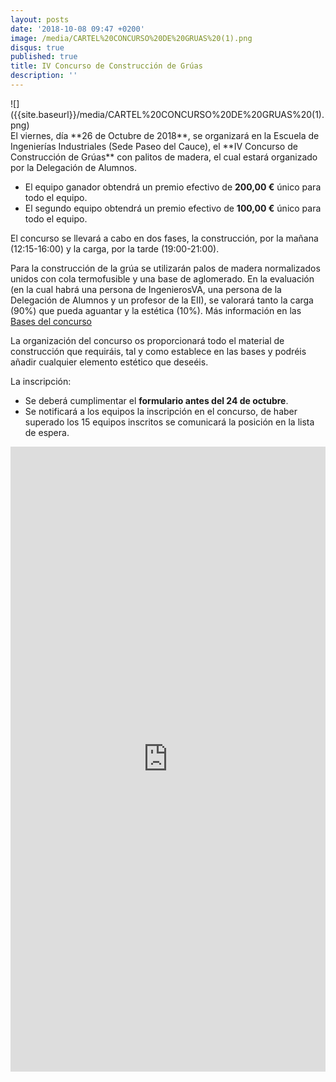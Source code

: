 ```yaml
---
layout: posts
date: '2018-10-08 09:47 +0200'
image: /media/CARTEL%20CONCURSO%20DE%20GRUAS%20(1).png
disqus: true
published: true
title: IV Concurso de Construcción de Grúas
description: ''
---
```

<div class="row">
<div class="col-12 col-sm-6">
![]({{site.baseurl}}/media/CARTEL%20CONCURSO%20DE%20GRUAS%20(1).png)
</div>
<div class="col-12 col-sm-6">
El viernes, día **26 de Octubre de 2018**, se organizará en la Escuela de Ingenierías Industriales (Sede Paseo del Cauce), el **IV Concurso de Construcción de Grúas** con palitos de madera, el cual estará organizado por la Delegación de Alumnos.

- El equipo ganador obtendrá un premio efectivo de **200,00 €** único para todo el equipo.
- El segundo equipo obtendrá un premio efectivo de **100,00 €** único para todo el equipo.

El concurso se llevará a cabo en dos fases, la construcción,  por la mañana (12:15-16:00) y la carga, por la tarde (19:00-21:00).

Para la construcción de la grúa se utilizarán palos de madera normalizados unidos con cola termofusible y una base de aglomerado. En la evaluación (en la cual habrá una persona de IngenierosVA, una persona de la Delegación de Alumnos y un profesor de la EII), se valorará tanto la carga (90%) que pueda aguantar y la estética (10%). Más información en las [Bases del concurso](https://drive.google.com/open?id=111_QjostVHpryBV9r9aO4DlDpGiXS8Ed)

La organización del concurso os proporcionará todo el material de construcción que requiráis, tal y como establece en las bases y podréis añadir cualquier elemento estético que deseéis.

La inscripción:

- Se deberá cumplimentar el **formulario antes del 24 de octubre**.
- Se notificará a los equipos la inscripción en el concurso, de haber superado los 15 equipos inscritos se comunicará la posición en la lista de espera.
</div>
</div>
<iframe ![]({{site.baseurl}}/)<iframe src="https://goo.gl/forms/XdEXmD69fCpeoVZ82" width="100%" height="1000" frameborder="0" marginheight="0" marginwidth="0">Cargando...</iframe>
